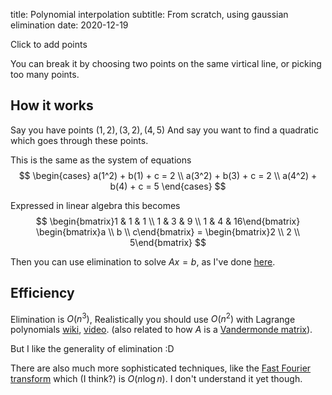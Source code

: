 title: Polynomial interpolation
subtitle: From scratch, using gaussian elimination
date: 2020-12-19


Click to add points

<canvas id="canvas" width=400 height=400></canvas>
<script src="/js/poly/tensor.js"></script>
<script src="/js/poly/poly.js"></script>

You can break it by choosing two points on the same virtical line, or picking too many points.

## How it works

Say you have points $(1,2), (3,2), (4,5)$
And say you want to find a quadratic which goes through these points.

This is the same as the system of equations
$$
\begin{cases}
  a(1^2) + b(1) + c = 2 \\
  a(3^2) + b(3) + c = 2 \\
  a(4^2) + b(4) + c = 5
\end{cases}
$$

Expressed in linear algebra this becomes
$$
\begin{bmatrix}1 & 1 & 1 \\ 1 & 3 & 9 \\ 1 & 4 & 16\end{bmatrix}
\begin{bmatrix}a \\ b \\ c\end{bmatrix}
= \begin{bmatrix}2 \\ 2 \\ 5\end{bmatrix}
$$

Then you can use elimination to solve $Ax = b$, as I've done [here](https://github.com/ulissemini/poly).

## Efficiency

Elimination is $O(n^3)$, Realistically you should use $O(n^2)$ with Lagrange polynomials [wiki](https://en.wikipedia.org/wiki/Lagrange_polynomial), [video](https://youtu.be/B67wkZ3DWc0). (also related to how $A$ is a [Vandermonde matrix](https://en.wikipedia.org/wiki/Vandermonde_matrix#Using_polynomial_properties)).

But I like the generality of elimination :D

There are also much more sophisticated techniques, like the [Fast Fourier transform](https://en.wikipedia.org/wiki/Fast_Fourier_transform) which (I think?) is $O(n \log n)$. I don't understand it yet though.


